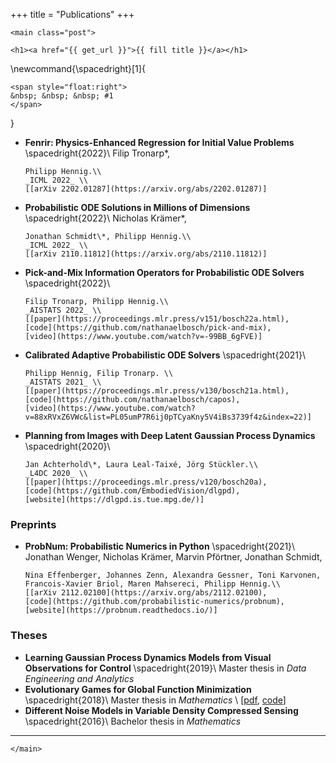 +++
title = "Publications"
+++

~~~
<main class="post">
~~~

~~~
<h1><a href="{{ get_url }}">{{ fill title }}</a></h1>
~~~

\newcommand{\spacedright}[1]{
  ~~~
  <span style="float:right">
  &nbsp; &nbsp; &nbsp; #1
  </span>
  ~~~
}

- **Fenrir: Physics-Enhanced Regression for Initial Value Problems**
  \spacedright{2022}\\
  Filip Tronarp\*,
  ~~~<ins>Nathanael Bosch</ins>*~~~,
  Philipp Hennig.\\
  _ICML 2022_ \\
  [[arXiv 2202.01287](https://arxiv.org/abs/2202.01287)]
- **Probabilistic ODE Solutions in Millions of Dimensions**
  \spacedright{2022}\\
  Nicholas Krämer\*,
  ~~~<ins>Nathanael Bosch</ins>*~~~,
  Jonathan Schmidt\*, Philipp Hennig.\\
  _ICML 2022_ \\
  [[arXiv 2110.11812](https://arxiv.org/abs/2110.11812)]
- **Pick-and-Mix Information Operators for Probabilistic ODE Solvers**
  \spacedright{2022}\\
  ~~~<ins>Nathanael Bosch</ins>~~~,
  Filip Tronarp, Philipp Hennig.\\
  _AISTATS 2022_ \\
  [[paper](https://proceedings.mlr.press/v151/bosch22a.html),
  [code](https://github.com/nathanaelbosch/pick-and-mix),
  [video](https://www.youtube.com/watch?v=-99BB_6gFVE)]
- **Calibrated Adaptive Probabilistic ODE Solvers**
  \spacedright{2021}\\
  ~~~<ins>Nathanael Bosch</ins>~~~,
  Philipp Hennig, Filip Tronarp. \\
  _AISTATS 2021_ \\
  [[paper](https://proceedings.mlr.press/v130/bosch21a.html),
  [code](https://github.com/nathanaelbosch/capos),
  [video](https://www.youtube.com/watch?v=88xRVxZ6VWc&list=PL05umP7R6ij0pTCyaKny5V4iBs3739f4z&index=22)]
- **Planning from Images with Deep Latent Gaussian Process Dynamics**
  \spacedright{2020}\\
  ~~~<ins>Nathanael Bosch</ins>*~~~,
  Jan Achterhold\*, Laura Leal-Taixé, Jörg Stückler.\\
  _L4DC 2020_ \\
  [[paper](https://proceedings.mlr.press/v120/bosch20a),
  [code](https://github.com/EmbodiedVision/dlgpd),
  [website](https://dlgpd.is.tue.mpg.de/)]

### Preprints
- **ProbNum: Probabilistic Numerics in Python**
  \spacedright{2021}\\
  Jonathan Wenger, Nicholas Krämer, Marvin Pförtner, Jonathan Schmidt,
  ~~~<ins>Nathanael Bosch</ins>~~~,
  Nina Effenberger, Johannes Zenn, Alexandra Gessner, Toni Karvonen, Francois-Xavier Briol, Maren Mahsereci, Philipp Hennig.\\
  [[arXiv 2112.02100](https://arxiv.org/abs/2112.02100),
  [code](https://github.com/probabilistic-numerics/probnum),
  [website](https://probnum.readthedocs.io/)]

### Theses
- **Learning Gaussian Process Dynamics Models from Visual Observations for Control**
  \spacedright{2019}\\
  Master thesis in *Data Engineering and Analytics*
- **Evolutionary Games for Global Function Minimization**
  \spacedright{2018}\\
  Master thesis in *Mathematics* \\
  [[pdf](https://www-m15.ma.tum.de/foswiki/pub/M15/Allgemeines/PublicationsEN/master_thesis_NBosch.pdf),
  [code](https://github.com/nathanaelbosch/egt)]
- **Different Noise Models in Variable Density Compressed Sensing**
  \spacedright{2016}\\
  Bachelor thesis in *Mathematics*

---


~~~
</main>
~~~
